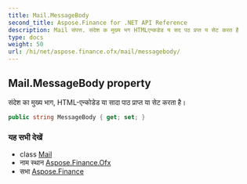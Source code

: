 ```yaml
---
title: Mail.MessageBody
second_title: Aspose.Finance for .NET API Reference
description: Mail संपत्त. संदेश क मुख्य भग HTMLएन्कडेड य सद पठ प्रप्त य सेट करत है
type: docs
weight: 50
url: /hi/net/aspose.finance.ofx/mail/messagebody/
---
```

## Mail.MessageBody property

संदेश का मुख्य भाग, HTML-एन्कोडेड या सादा पाठ प्राप्त या सेट करता है।

```csharp
public string MessageBody { get; set; }
```

### यह सभी देखें

* class [Mail](../)
* नाम स्थान [Aspose.Finance.Ofx](../../mail/)
* सभा [Aspose.Finance](../../../)


